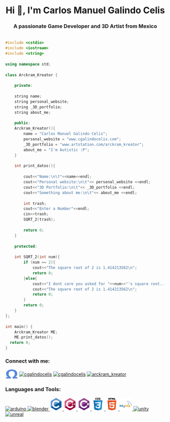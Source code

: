 <h1 align="center">Hi 👋, I'm Carlos Manuel Galindo Celis</h1>
<h3 align="center">A passionate Game Developer and 3D Artist from Mexico</h3>

```c++

#include <cstdio>
#include <iostream>
#include <string>

using namespace std;

class Arckram_Kreator {
    
    private:

    string name;
    string personal_website;
    string _3D_portfolio;
    string about_me;

    public:
    Arckram_Kreator(){
        name = "Carlos Manuel Galindo Celis";
        personal_website = "www.cgalindocelis.com";
        _3D_portfolio = "www.artstation.com/arckram_kreator";
        about_me = "I'm Autistic :P";
    }

    int print_datos(){

        cout<<"Name:\n\t"<<name<<endl;
        cout<<"Personal website:\n\t"<< personal_website <<endl;
        cout<<"3D Portfolio:\n\t"<< _3D_portfolio <<endl;
        cout<<"Something about me:\n\t"<< about_me <<endl;
        
        int trash;
        cout<<"Enter a Number"<<endl;
        cin>>trash;
        SQRT_2(trash);
        
        return 0;
    }

    protected:

    int SQRT_2(int num){
        if (num == 2){
            cout<<"The square root of 2 is 1.414213562\n";
            return 0;
        }else{
            cout<<"I dont care you asked for "<<num<<"'s square root...\n";
            cout<<"The square root of 2 is 1.414213562\n";
            return 0;
        }
        return 0;
    }
};

int main() {
    Arckram_Kreator ME;
    ME.print_datos();
  return 0;
}

```

<!--
- 👨‍💻 All of my projects are available at [www.cgalindocelis.com](www.cgalindocelis.com)

- 📫 How to reach me **cgalindocelis@gmail.com**

- ⚡ Fun fact **The square root of 2 is 1.414213562 and... I'm Autistic :P**
-->
<h3 align="left">Connect with me:</h3>
<p align="left">
  
<a href="https://omegaup.com/profile/Arckram_Kreator" target="blank"><img align="center" src="https://raw.githubusercontent.com/omegaup/media/501ca07bf4f5b5d78b53d826216aae0016764734/favicon/favicon.svg" alt="cgalindocelis" height="30" width="40" /></a>
<a href="https://www.artstation.com/arckram_kreator" target="blank"><img align="center" src="https://cdn.worldvectorlogo.com/logos/artstation-1.svg" alt="cgalindocelis" height="30" width="40" /></a>
<a href="https://linkedin.com/in/cgalindocelis" target="blank"><img align="center" src="https://raw.githubusercontent.com/rahuldkjain/github-profile-readme-generator/master/src/images/icons/Social/linked-in-alt.svg" alt="cgalindocelis" height="30" width="40" /></a>
<a href="https://instagram.com/arckram_kreator" target="blank"><img align="center" src="https://raw.githubusercontent.com/rahuldkjain/github-profile-readme-generator/master/src/images/icons/Social/instagram.svg" alt="arckram_kreator" height="30" width="40" /></a>
</p>

<h3 align="left">Languages and Tools:</h3>
<p align="left"> <a href="https://www.arduino.cc/" target="_blank" rel="noreferrer"> <img src="https://cdn.worldvectorlogo.com/logos/arduino-1.svg" alt="arduino" width="40" height="40"/> </a> <a href="https://www.blender.org/" target="_blank" rel="noreferrer"> <img src="https://download.blender.org/branding/community/blender_community_badge_white.svg" alt="blender" width="40" height="40"/> </a> <a href="https://www.cprogramming.com/" target="_blank" rel="noreferrer"> <img src="https://raw.githubusercontent.com/devicons/devicon/master/icons/c/c-original.svg" alt="c" width="40" height="40"/> </a> <a href="https://www.w3schools.com/cpp/" target="_blank" rel="noreferrer"> <img src="https://raw.githubusercontent.com/devicons/devicon/master/icons/cplusplus/cplusplus-original.svg" alt="cplusplus" width="40" height="40"/> </a> <a href="https://www.w3schools.com/cs/" target="_blank" rel="noreferrer"> <img src="https://raw.githubusercontent.com/devicons/devicon/master/icons/csharp/csharp-original.svg" alt="csharp" width="40" height="40"/> </a> <a href="https://www.w3schools.com/css/" target="_blank" rel="noreferrer"> <img src="https://raw.githubusercontent.com/devicons/devicon/master/icons/css3/css3-original-wordmark.svg" alt="css3" width="40" height="40"/> </a> <a href="https://www.w3.org/html/" target="_blank" rel="noreferrer"> <img src="https://raw.githubusercontent.com/devicons/devicon/master/icons/html5/html5-original-wordmark.svg" alt="html5" width="40" height="40"/> </a> <a href="https://www.mysql.com/" target="_blank" rel="noreferrer"> <img src="https://raw.githubusercontent.com/devicons/devicon/master/icons/mysql/mysql-original-wordmark.svg" alt="mysql" width="40" height="40"/> </a> <a href="https://unity.com/" target="_blank" rel="noreferrer"> <img src="https://www.vectorlogo.zone/logos/unity3d/unity3d-icon.svg" alt="unity" width="40" height="40"/> </a> <a href="https://unrealengine.com/" target="_blank" rel="noreferrer"> <img src="https://raw.githubusercontent.com/kenangundogan/fontisto/036b7eca71aab1bef8e6a0518f7329f13ed62f6b/icons/svg/brand/unreal-engine.svg" alt="unreal" width="40" height="40"/> </a> </p>




<!--
**ArckramKreator/ArckramKreator** is a ✨ _special_ ✨ repository because its `README.md` (this file) appears on your GitHub profile.

Here are some ideas to get you started:

- 🔭 I’m currently working on ...
- 🌱 I’m currently learning ...
- 👯 I’m looking to collaborate on ...
- 🤔 I’m looking for help with ...
- 💬 Ask me about ...
- 📫 How to reach me: ...
- 😄 Pronouns: ...
- ⚡ Fun fact: ...
-->
